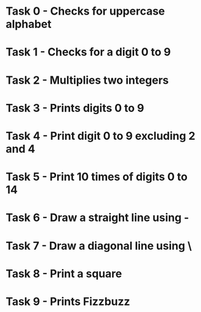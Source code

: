# Task 0 - Checks for uppercase alphabet
# Task 1 - Checks for a digit 0 to 9
# Task 2 - Multiplies two integers
# Task 3 - Prints digits 0 to 9
# Task 4 - Print digit 0 to 9 excluding 2 and 4
# Task 5 - Print 10 times of digits 0 to 14
# Task 6 - Draw a straight line using -
# Task 7 - Draw a diagonal line using \
# Task 8 - Print a square
# Task 9 - Prints Fizzbuzz
